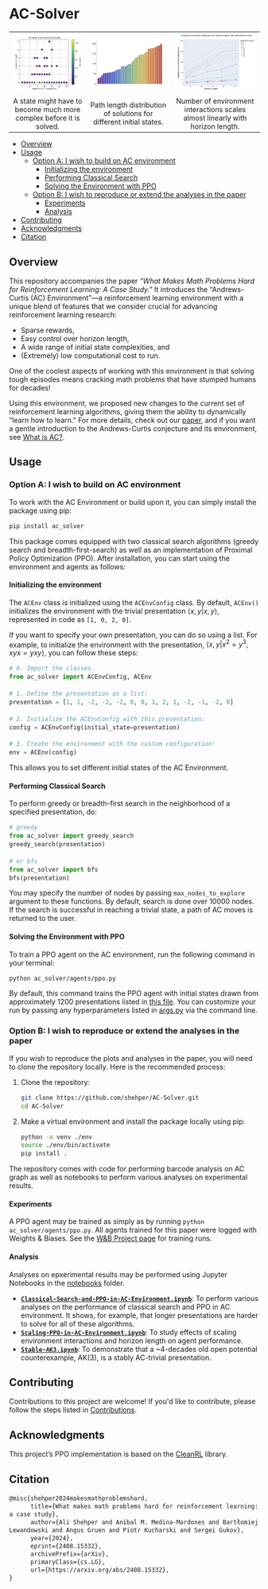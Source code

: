 # AC-Solver

<table>
  <tr>
    <td><img src="assets/image1.png" alt="Image 1" width="500"/></td>
    <td><img src="assets/image3.png" alt="Image 2" width="500"/></td>
    <td><img src="assets/image2.png" alt="Image 3" width="500"/></td>
  </tr>
  <tr>
    <td align="center">A state might have to become much more complex before it is solved.</td>
    <td align="center">Path length distribution of solutions for different initial states.</td>
    <td align="center">Number of environment interactions scales almost linearly with horizon length.</td>
  </tr>
</table>

- [Overview](#overview)
- [Usage](#usage)
   - [Option A: I wish to build on AC environment](#option-a-i-wish-to-build-on-ac-environment)
     - [Initializing the environment](#initializing-the-environment)
      - [Performing Classical Search](#performing-classical-search)
      - [Solving the Environment with PPO](#solving-the-environment-with-ppo)
   - [Option B: I wish to reproduce or extend the analyses in the paper](#option-b-i-wish-to-reproduce-or-extend-the-analyses-in-the-paper)
      - [Experiments](#experiments)
      - [Analysis](#analysis)
- [Contributing](#contributing)
- [Acknowledgments](#acknowledgments)
- [Citation](#citation)



## Overview

This repository accompanies the paper *"What Makes Math Problems Hard for Reinforcement Learning: A Case Study."*  It introduces the “Andrews-Curtis (AC) Environment”—a reinforcement learning environment with a unique blend of features that we consider crucial for advancing reinforcement learning research:

   - Sparse rewards,
   - Easy control over horizon length,
   - A wide range of initial state complexities, and
   - (Extremely) low computational cost to run.

One of the coolest aspects of working with this environment is that solving tough episodes means cracking math problems that have stumped humans for decades!

Using this environment, we proposed new changes to the current set of reinforcement learning algorithms, giving them the ability to dynamically “learn how to learn.” For more details, check out our [paper](https://arxiv.org/abs/2408.15332), and if you want a gentle introduction to the Andrews-Curtis conjecture and its environment, see [What is AC?](./What_is_AC.md).

## Usage

### Option A: I wish to build on AC environment
To work with the AC Environment or build upon it, you can simply install the package using pip:

```bash
pip install ac_solver
```

This package comes equipped with two classical search algorithms (greedy search and breadth-first-search) as well as an implementation of Proximal Policy Optimization (PPO). After installation, you can start using the environment and agents as follows:

#### Initializing the environment

The `ACEnv` class is initialized using the `ACEnvConfig` class. By default, `ACEnv()` initializes the environment with the trivial presentation $\langle x, y | x, y \rangle$, represented in code as `[1, 0, 2, 0]`.

If you want to specify your own presentation, you can do so using a list. For example, to initialize the environment with the presentation, $\langle x, y | x^2 = y^3, xyx = yxy \rangle$, you can follow these steps:

```python
# 0. Import the classes.
from ac_solver import ACEnvConfig, ACEnv

# 1. Define the presentation as a list:
presentation = [1, 1, -2, -2, -2, 0, 0, 1, 2, 1, -2, -1, -2, 0]

# 2. Initialize the ACEnvConfig with this presentation:
config = ACEnvConfig(initial_state=presentation)

# 3. Create the environment with the custom configuration:
env = ACEnv(config)
```

This allows you to set different initial states of the AC Environment.

#### Performing Classical Search

To perform greedy or breadth-first search in the neighborhood of a specified presentation, do:

```python
# greedy
from ac_solver import greedy_search
greedy_search(presentation)

# or bfs
from ac_solver import bfs
bfs(presentation)
```

You may specify the number of nodes by passing `max_nodes_to_explore` argument to these functions. By default, search is done over 10000 nodes. If the search is successful in reaching a trivial state, a path of AC moves is returned to the user.

#### Solving the Environment with PPO

To train a PPO agent on the AC environment, run the following command in your terminal:

```bash
python ac_solver/agents/ppo.py
```

By default, this command trains the PPO agent with initial states drawn from approximately 1200 presentations listed in [this file](ac_solver/search/miller_schupp/data/all_presentations.txt). You can customize your run by passing any hyperparameters listed in [args.py](ac_solver/agents/args.py) via the command line.

<!-- ### Solving AC Environment using Stable Baselines or RLLib

[TODO] Include here info on how to train our environment with stable baselines or rllib.-->

### Option B: I wish to reproduce or extend the analyses in the paper
If you wish to reproduce the plots and analyses in the paper, you will need to clone the repository locally. Here is the recommended process:

1. Clone the repository:

   ```bash
   git clone https://github.com/shehper/AC-Solver.git
   cd AC-Solver
   ```

2. Make a virtual environment and install the package locally using pip:

   ```bash
   python -m venv ./env
   source ./env/bin/activate
   pip install .
   ```

The repository comes with code for performing barcode analysis on AC graph as well as notebooks to perform various analyses on experimental results.

#### Experiments

A PPO agent may be trained as simply as by running `python ac_solver/agents/ppo.py`. All agents trained for this paper were logged with Weights & Biases. See the [W&B Project page](https://wandb.ai/shehper/AC-Solver-PPO?nw=nwusershehper) for training runs.

<!-- [TODO]: include how to use the barcode analysis code -->

#### Analysis

Analyses on epxerimental results may be performed using Jupyter Notebooks in the [notebooks](./notebooks) folder. 

- [**`Classical-Search-and-PPO-in-AC-Environment.ipynb`**](./notebooks/Classical-Search-and-PPO-in-AC-Environment.ipynb): To perform various analyses on the performance of classical search and PPO in AC environment. It shows, for example, that longer presentations are harder to solve for all of these algorithms.
- [**`Scaling-PPO-in-AC-Environment.ipynb`**](./notebooks/Scaling-PPO-in-AC-Environment.ipynb): To study effects of scaling environment interactions and horizon length on agent performance. 
- [**`Stable-AK3.ipynb`**](./notebooks/Stable-AK3.ipynb): To demonstrate that a ~4-decades old open potential counterexample, AK(3), is a stably AC-trivial presentation. 

## Contributing

Contributions to this project are welcome! If you'd like to contribute, please follow the steps listed in [Contributions](Contributions.md).

## Acknowledgments

This project’s PPO implementation is based on the [CleanRL](https://github.com/vwxyzjn/cleanrl) library.

## Citation
```
@misc{shehper2024makesmathproblemshard,
      title={What makes math problems hard for reinforcement learning: a case study}, 
      author={Ali Shehper and Anibal M. Medina-Mardones and Bartłomiej Lewandowski and Angus Gruen and Piotr Kucharski and Sergei Gukov},
      year={2024},
      eprint={2408.15332},
      archivePrefix={arXiv},
      primaryClass={cs.LG},
      url={https://arxiv.org/abs/2408.15332}, 
}
```
